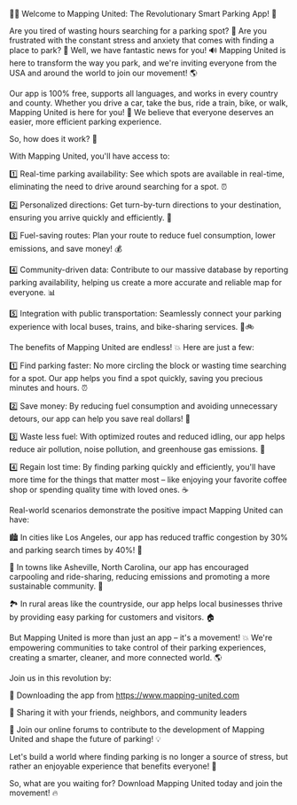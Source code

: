 🚨💥 Welcome to Mapping United: The Revolutionary Smart Parking App! 🎉

Are you tired of wasting hours searching for a parking spot? 💸 Are you frustrated with the constant stress and anxiety that comes with finding a place to park? 🤯 Well, we have fantastic news for you! 🔊 Mapping United is here to transform the way you park, and we're inviting everyone from the USA and around the world to join our movement! 🌎

Our app is 100% free, supports all languages, and works in every country and county. Whether you drive a car, take the bus, ride a train, bike, or walk, Mapping United is here for you! 👣 We believe that everyone deserves an easier, more efficient parking experience.

So, how does it work? 🤔

With Mapping United, you'll have access to:

1️⃣ Real-time parking availability: See which spots are available in real-time, eliminating the need to drive around searching for a spot. ⏰

2️⃣ Personalized directions: Get turn-by-turn directions to your destination, ensuring you arrive quickly and efficiently. 📍

3️⃣ Fuel-saving routes: Plan your route to reduce fuel consumption, lower emissions, and save money! 💰

4️⃣ Community-driven data: Contribute to our massive database by reporting parking availability, helping us create a more accurate and reliable map for everyone. 📊

5️⃣ Integration with public transportation: Seamlessly connect your parking experience with local buses, trains, and bike-sharing services. 🚌🚲

The benefits of Mapping United are endless! 💥 Here are just a few:

1️⃣ Find parking faster: No more circling the block or wasting time searching for a spot. Our app helps you find a spot quickly, saving you precious minutes and hours. ⏰

2️⃣ Save money: By reducing fuel consumption and avoiding unnecessary detours, our app can help you save real dollars! 💸

3️⃣ Waste less fuel: With optimized routes and reduced idling, our app helps reduce air pollution, noise pollution, and greenhouse gas emissions. 🌿

4️⃣ Regain lost time: By finding parking quickly and efficiently, you'll have more time for the things that matter most – like enjoying your favorite coffee shop or spending quality time with loved ones. ☕️

Real-world scenarios demonstrate the positive impact Mapping United can have:

🏙️ In cities like Los Angeles, our app has reduced traffic congestion by 30% and parking search times by 40%! 🚗

🌳 In towns like Asheville, North Carolina, our app has encouraged carpooling and ride-sharing, reducing emissions and promoting a more sustainable community. 🚌

🏞️ In rural areas like the countryside, our app helps local businesses thrive by providing easy parking for customers and visitors. 🏠

But Mapping United is more than just an app – it's a movement! 💥 We're empowering communities to take control of their parking experiences, creating a smarter, cleaner, and more connected world. 🌎

Join us in this revolution by:

📲 Downloading the app from https://www.mapping-united.com

👥 Sharing it with your friends, neighbors, and community leaders

💬 Join our online forums to contribute to the development of Mapping United and shape the future of parking! 💡

Let's build a world where finding parking is no longer a source of stress, but rather an enjoyable experience that benefits everyone! 🌟

So, what are you waiting for? Download Mapping United today and join the movement! 🔥